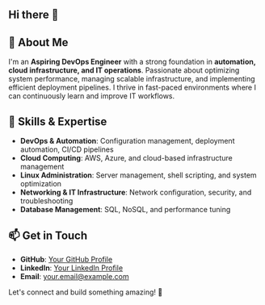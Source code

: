 ## Hi there 👋

## 🚀 About Me
I'm an **Aspiring DevOps Engineer** with a strong foundation in **automation, cloud infrastructure, and IT operations**.
Passionate about optimizing system performance, managing scalable infrastructure, and implementing efficient deployment pipelines. 
I thrive in fast-paced environments where I can continuously learn and improve IT workflows.

## 🔧 Skills & Expertise
- **DevOps & Automation**: Configuration management, deployment automation, CI/CD pipelines
- **Cloud Computing**: AWS, Azure, and cloud-based infrastructure management
- **Linux Administration**: Server management, shell scripting, and system optimization
- **Networking & IT Infrastructure**: Network configuration, security, and troubleshooting
- **Database Management**: SQL, NoSQL, and performance tuning

## 📫 Get in Touch
- **GitHub**: [Your GitHub Profile](https://github.com/Muhammed-Zalat)
- **LinkedIn**: [Your LinkedIn Profile](https://linkedin.com/in/muhammed-zalat)
- **Email**: [your.email@example.com](mailto:mohmed.galal.zalat.mz@gmail.com)

Let's connect and build something amazing! 🚀
